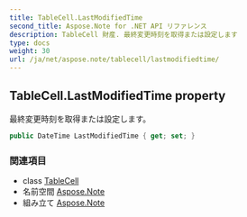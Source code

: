 ```yaml
---
title: TableCell.LastModifiedTime
second_title: Aspose.Note for .NET API リファレンス
description: TableCell 財産. 最終変更時刻を取得または設定します
type: docs
weight: 30
url: /ja/net/aspose.note/tablecell/lastmodifiedtime/
---
```

## TableCell.LastModifiedTime property

最終変更時刻を取得または設定します。

```csharp
public DateTime LastModifiedTime { get; set; }
```

### 関連項目

* class [TableCell](../)
* 名前空間 [Aspose.Note](../../tablecell/)
* 組み立て [Aspose.Note](../../../)


